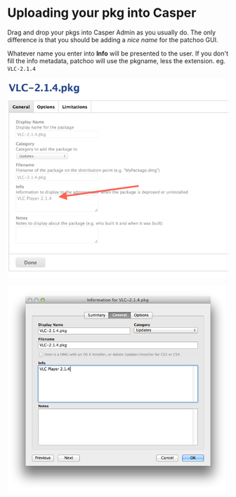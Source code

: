 Uploading your pkg into Casper
==============================

Drag and drop your pkgs into Casper Admin as you usually do. The only difference is that you should be adding a *nice name* for the patchoo GUI.

Whatever name you enter into **Info** will be presented to the user. If you don't fill the info metadata, patchoo will use the pkgname, less the extension. eg. `VLC-2.1.4`


![pkginfo jss](images/pkginfo_jss.png)

![pkginfo casperadmin](images/pkginfo_casperadmin.png)